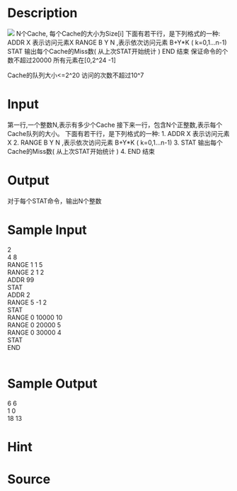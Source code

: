 
# Description

<div class="content"><img border="0" src="source/bzoj/1454/img/aHR0cHM6Ly9seWRzeS5jb20vSnVkZ2VPbmxpbmUvaW1hZ2VzLzE0NTQuanBn.jpg"/>
N个Cache, 每个Cache的大小为Size[i]
下面有若干行，是下列格式的一种:
ADDR X 表示访问元素X
RANGE B Y N ,表示依次访问元素 B+Y*K ( k=0,1…n-1)
STAT 输出每个Cache的Miss数( 从上次STAT开始统计 )
END 结束
保证命令的个数不超过20000
所有元素在[0,2^24 -1]

Cache的队列大小&lt;=2^20
访问的次数不超过10^7
</div>

# Input

<div class="content">第一行,一个整数N,表示有多少个Cache
接下来一行，包含N个正整数,表示每个Cache队列的大小。
下面有若干行，是下列格式的一种:
1.	ADDR X 表示访问元素X
2.	RANGE B Y N ,表示依次访问元素 B+Y*K ( k=0,1…n-1)
3.	STAT 输出每个Cache的Miss数( 从上次STAT开始统计 )
4.	END 结束
 
</div>

# Output

<div class="content">对于每个STAT命令，输出N个整数


</div>

# Sample Input

<div class="content"><span class="sampledata">2<br/>
4 8<br/>
RANGE 1 1 5<br/>
RANGE 2 1 2<br/>
ADDR   99<br/>
STAT                <br/>
ADDR   2<br/>
RANGE 5 -1 2<br/>
STAT                <br/>
RANGE 0 10000 10<br/>
RANGE 0 20000 5<br/>
RANGE 0 30000 4<br/>
STAT<br/>
END<br/>
<br/>
</span></div>

# Sample Output

<div class="content"><span class="sampledata">6 6<br/>
1 0<br/>
18 13<br/>
</span></div>

# Hint

<div class="content"><p></p></div>

# Source

<div class="content"><p><a href="problemset.php?search="></a></p></div>

